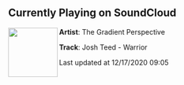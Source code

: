 ## Currently Playing on SoundCloud

[<img align="left" width="100" src="https://i1.sndcdn.com/artworks-VbmC6bXkoPS8zzd4-LzhL8Q-t50x50.jpg">](https://soundcloud.com/gradientperspective/josh-teed-warrior)

**Artist**: The Gradient Perspective 

**Track**: Josh Teed - Warrior

Last updated at 12/17/2020 09:05
